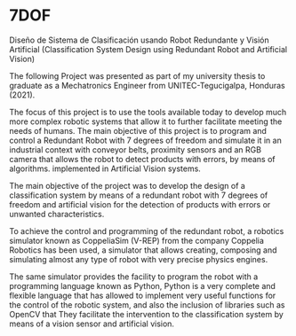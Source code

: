 # 7DOF
Diseño de Sistema de Clasificación usando Robot Redundante y Visión Artificial (Classification System Design using Redundant Robot and Artificial Vision) 

The following Project was presented as part of my university thesis to graduate as a Mechatronics Engineer from UNITEC-Tegucigalpa, Honduras (2021).

The focus of this project is to use the tools available today to develop much more complex robotic systems that allow it to further facilitate meeting the needs of humans. 
The main objective of this project is to program and control a Redundant Robot with 7 degrees of freedom and simulate it in an industrial context with conveyor belts, proximity 
sensors and an RGB camera that allows the robot to detect products with errors, by means of algorithms. implemented in Artificial Vision systems.

The main objective of the project was to develop the design of a classification system by means of a redundant robot with 7 degrees of freedom and artificial vision for the
detection of products with errors or unwanted characteristics.

To achieve the control and programming of the redundant robot, a robotics simulator known as CoppeliaSim (V-REP) from the company Coppelia Robotics has been used, a simulator
that allows creating, composing and simulating almost any type of robot with very precise physics engines.

The same simulator provides the facility to program the robot with a programming language known as Python, Python is a very complete and flexible language that has allowed to 
implement very useful functions for the control of the robotic system, and also the inclusion of libraries such as OpenCV that They facilitate the intervention to the 
classification system by means of a vision sensor and artificial vision.
